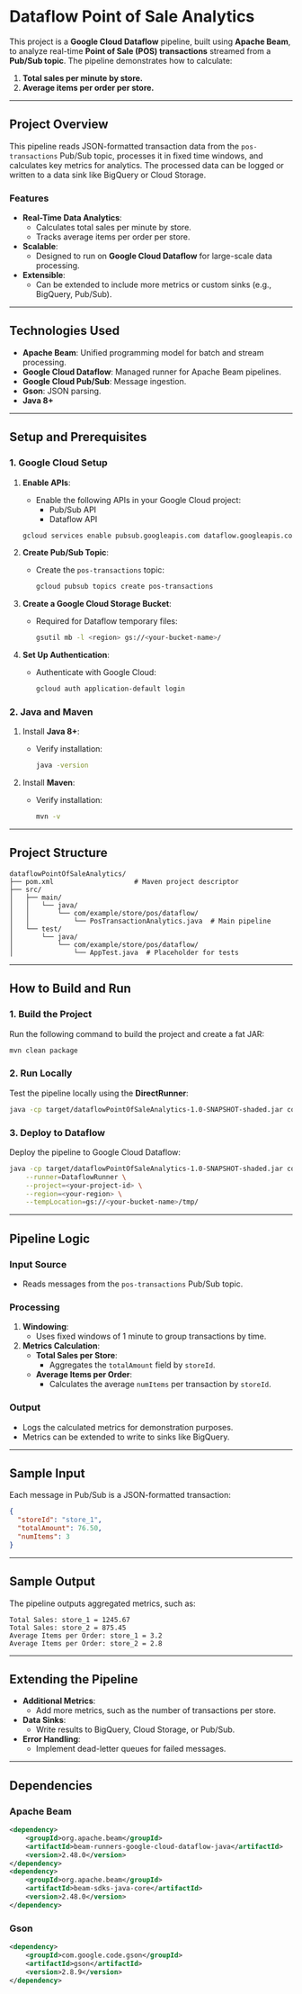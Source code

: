 # Dataflow Point of Sale Analytics

This project is a **Google Cloud Dataflow** pipeline, built using **Apache Beam**, to analyze real-time **Point of Sale (POS) transactions** streamed from a **Pub/Sub topic**. The pipeline demonstrates how to calculate:

1. **Total sales per minute by store.**
2. **Average items per order per store.**

---

## **Project Overview**

This pipeline reads JSON-formatted transaction data from the `pos-transactions` Pub/Sub topic, processes it in fixed time windows, and calculates key metrics for analytics. The processed data can be logged or written to a data sink like BigQuery or Cloud Storage.

### **Features**
- **Real-Time Data Analytics**:
  - Calculates total sales per minute by store.
  - Tracks average items per order per store.
- **Scalable**:
  - Designed to run on **Google Cloud Dataflow** for large-scale data processing.
- **Extensible**:
  - Can be extended to include more metrics or custom sinks (e.g., BigQuery, Pub/Sub).

---

## **Technologies Used**
- **Apache Beam**: Unified programming model for batch and stream processing.
- **Google Cloud Dataflow**: Managed runner for Apache Beam pipelines.
- **Google Cloud Pub/Sub**: Message ingestion.
- **Gson**: JSON parsing.
- **Java 8+**

---

## **Setup and Prerequisites**

### **1. Google Cloud Setup**
1. **Enable APIs**:
   - Enable the following APIs in your Google Cloud project:
     - Pub/Sub API
     - Dataflow API
   ```bash
   gcloud services enable pubsub.googleapis.com dataflow.googleapis.com
   ```

2. **Create Pub/Sub Topic**:
   - Create the `pos-transactions` topic:
     ```bash
     gcloud pubsub topics create pos-transactions
     ```

3. **Create a Google Cloud Storage Bucket**:
   - Required for Dataflow temporary files:
     ```bash
     gsutil mb -l <region> gs://<your-bucket-name>/
     ```

4. **Set Up Authentication**:
   - Authenticate with Google Cloud:
     ```bash
     gcloud auth application-default login
     ```

### **2. Java and Maven**
1. Install **Java 8+**:
   - Verify installation:
     ```bash
     java -version
     ```

2. Install **Maven**:
   - Verify installation:
     ```bash
     mvn -v
     ```

---

## **Project Structure**
```plaintext
dataflowPointOfSaleAnalytics/
├── pom.xml                    # Maven project descriptor
├── src/
│   ├── main/
│   │   └── java/
│   │       └── com/example/store/pos/dataflow/
│   │           └── PosTransactionAnalytics.java  # Main pipeline
│   └── test/
│       └── java/
│           └── com/example/store/pos/dataflow/
│               └── AppTest.java  # Placeholder for tests
```

---

## **How to Build and Run**

### **1. Build the Project**
Run the following command to build the project and create a fat JAR:
```bash
mvn clean package
```

### **2. Run Locally**
Test the pipeline locally using the **DirectRunner**:
```bash
java -cp target/dataflowPointOfSaleAnalytics-1.0-SNAPSHOT-shaded.jar com.example.store.pos.dataflow.PosTransactionAnalytics
```

### **3. Deploy to Dataflow**
Deploy the pipeline to Google Cloud Dataflow:
```bash
java -cp target/dataflowPointOfSaleAnalytics-1.0-SNAPSHOT-shaded.jar com.example.store.pos.dataflow.PosTransactionAnalytics \
    --runner=DataflowRunner \
    --project=<your-project-id> \
    --region=<your-region> \
    --tempLocation=gs://<your-bucket-name>/tmp/
```

---

## **Pipeline Logic**

### **Input Source**
- Reads messages from the `pos-transactions` Pub/Sub topic.

### **Processing**
1. **Windowing**:
   - Uses fixed windows of 1 minute to group transactions by time.
2. **Metrics Calculation**:
   - **Total Sales per Store**:
     - Aggregates the `totalAmount` field by `storeId`.
   - **Average Items per Order**:
     - Calculates the average `numItems` per transaction by `storeId`.

### **Output**
- Logs the calculated metrics for demonstration purposes.
- Metrics can be extended to write to sinks like BigQuery.

---

## **Sample Input**
Each message in Pub/Sub is a JSON-formatted transaction:
```json
{
  "storeId": "store_1",
  "totalAmount": 76.50,
  "numItems": 3
}
```

---

## **Sample Output**
The pipeline outputs aggregated metrics, such as:
```plaintext
Total Sales: store_1 = 1245.67
Total Sales: store_2 = 875.45
Average Items per Order: store_1 = 3.2
Average Items per Order: store_2 = 2.8
```

---

## **Extending the Pipeline**
- **Additional Metrics**:
  - Add more metrics, such as the number of transactions per store.
- **Data Sinks**:
  - Write results to BigQuery, Cloud Storage, or Pub/Sub.
- **Error Handling**:
  - Implement dead-letter queues for failed messages.

---

## **Dependencies**
### **Apache Beam**
```xml
<dependency>
    <groupId>org.apache.beam</groupId>
    <artifactId>beam-runners-google-cloud-dataflow-java</artifactId>
    <version>2.48.0</version>
</dependency>
<dependency>
    <groupId>org.apache.beam</groupId>
    <artifactId>beam-sdks-java-core</artifactId>
    <version>2.48.0</version>
</dependency>
```

### **Gson**
```xml
<dependency>
    <groupId>com.google.code.gson</groupId>
    <artifactId>gson</artifactId>
    <version>2.8.9</version>
</dependency>
```